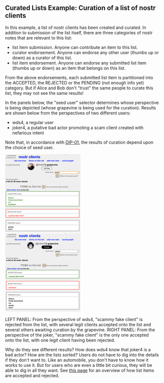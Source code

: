 ## Curated Lists Example: Curation of a list of nostr clients

In this example, a list of nostr clients has been created and curated. In addition to submission of the list itself, there are three categories of nostr notes that are relevant to this list:
- list item submission. Anyone can contribute an item to this list.
- curator endorsement. Anyone can endorse any other user (thumbs up or down) as a curator of this list.
- list item endorsement. Anyone can endorse any submitted list item (thumbs up or down) as an item that belongs on this list.

From the above endorsements, each submitted list item is partitioned into the ACCEPTED, the REJECTED or the PENDING (not enough info yet) category. But if Alice and Bob don't "trust" the same people to curate this list, they may not see the same results!

In the panels below, the "seed user" selector determines whose perspective is being depicted (whose grapevine is being used for the curation). Results are shown below from the perspectives of two different users: 
- wds4, a regular user
- joker4, a putative bad actor promoting a scam client created with nefarious intent

Note that, in accordance with [DIP-01](https://github.com/wds4/DCoSL/blob/main/dips/coreProtocol/01.md), the results of curation depend upon the choice of seed user. 

<span style="display:inline-block" >
  <img src="../../.erb/img/nostrClientsCurationImg2.png" width="49%" display="inline-block" />
</span>
<span style="display:inline-block" >
  <img src="../../.erb/img/nostrClientsCurationImg1.png" width="49%" display="inline-block" />
</span>

LEFT PANEL: From the perspective of wds4, "scammy fake client" is rejected from the list, with several legit clients accepted onto the list and several others awaiting curation by the grapevine. RIGHT PANEL: From the perspective of the joker, "scammy fake client" is the only one accepted onto the list, with one legit client having been rejected. 

Why do they see different results? How does wds4 know that joker4 is a bad actor? How are the lists sorted? Users do not have to dig into the details if they don't want to. Like an automobile, you don't have to know how it works to use it. But for users who are even a little bit curious, they will be able to dig in all they want. See [this page](exampleListCurationGrapevine.md) for an overview of how list items are accepted and rejected.


